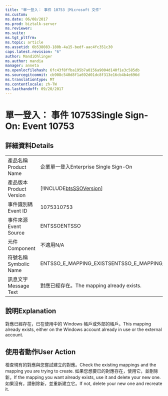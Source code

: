 ```yaml
---
title: "單一登入： 事件 10753 |Microsoft 文件"
ms.custom: 
ms.date: 06/08/2017
ms.prod: biztalk-server
ms.reviewer: 
ms.suite: 
ms.tgt_pltfrm: 
ms.topic: article
ms.assetid: 6b538083-180b-4a15-bedf-aac4fc351c30
caps.latest.revision: "6"
author: MandiOhlinger
ms.author: mandia
manager: anneta
ms.openlocfilehash: 6fc43f8ffba195b7a0156a9004d140f1e3c585db
ms.sourcegitcommit: cb908c540d8f1a692d01dc8f313e16cb4b4e696d
ms.translationtype: MT
ms.contentlocale: zh-TW
ms.lasthandoff: 09/20/2017
---
```

# <a name="single-sign-on-event-10753"></a><span data-ttu-id="36ae8-102">單一登入： 事件 10753</span><span class="sxs-lookup"><span data-stu-id="36ae8-102">Single Sign-On: Event 10753</span></span>
## <a name="details"></a><span data-ttu-id="36ae8-103">詳細資料</span><span class="sxs-lookup"><span data-stu-id="36ae8-103">Details</span></span>  
  
|||  
|-|-|  
|<span data-ttu-id="36ae8-104">產品名稱</span><span class="sxs-lookup"><span data-stu-id="36ae8-104">Product Name</span></span>|<span data-ttu-id="36ae8-105">企業單一登入</span><span class="sxs-lookup"><span data-stu-id="36ae8-105">Enterprise Single Sign-On</span></span>|  
|<span data-ttu-id="36ae8-106">產品版本</span><span class="sxs-lookup"><span data-stu-id="36ae8-106">Product Version</span></span>|[!INCLUDE[btsSSOVersion](../includes/btsssoversion-md.md)]|  
|<span data-ttu-id="36ae8-107">事件識別碼</span><span class="sxs-lookup"><span data-stu-id="36ae8-107">Event ID</span></span>|<span data-ttu-id="36ae8-108">10753</span><span class="sxs-lookup"><span data-stu-id="36ae8-108">10753</span></span>|  
|<span data-ttu-id="36ae8-109">事件來源</span><span class="sxs-lookup"><span data-stu-id="36ae8-109">Event Source</span></span>|<span data-ttu-id="36ae8-110">ENTSSO</span><span class="sxs-lookup"><span data-stu-id="36ae8-110">ENTSSO</span></span>|  
|<span data-ttu-id="36ae8-111">元件</span><span class="sxs-lookup"><span data-stu-id="36ae8-111">Component</span></span>|<span data-ttu-id="36ae8-112">不適用</span><span class="sxs-lookup"><span data-stu-id="36ae8-112">N/A</span></span>|  
|<span data-ttu-id="36ae8-113">符號名稱</span><span class="sxs-lookup"><span data-stu-id="36ae8-113">Symbolic Name</span></span>|<span data-ttu-id="36ae8-114">ENTSSO_E_MAPPING_EXISTS</span><span class="sxs-lookup"><span data-stu-id="36ae8-114">ENTSSO_E_MAPPING_EXISTS</span></span>|  
|<span data-ttu-id="36ae8-115">訊息文字</span><span class="sxs-lookup"><span data-stu-id="36ae8-115">Message Text</span></span>|<span data-ttu-id="36ae8-116">對應已經存在。</span><span class="sxs-lookup"><span data-stu-id="36ae8-116">The mapping already exists.</span></span>|  
  
## <a name="explanation"></a><span data-ttu-id="36ae8-117">說明</span><span class="sxs-lookup"><span data-stu-id="36ae8-117">Explanation</span></span>  
 <span data-ttu-id="36ae8-118">對應已經存在，已在使用中的 Windows 帳戶或外部的帳戶。</span><span class="sxs-lookup"><span data-stu-id="36ae8-118">This mapping already exists, either on the Windows account already in use or the external account.</span></span>  
  
## <a name="user-action"></a><span data-ttu-id="36ae8-119">使用者動作</span><span class="sxs-lookup"><span data-stu-id="36ae8-119">User Action</span></span>  
 <span data-ttu-id="36ae8-120">檢查現有的對應與您嘗試建立的對應。</span><span class="sxs-lookup"><span data-stu-id="36ae8-120">Check the existing mappings and the mapping you are trying to create.</span></span> <span data-ttu-id="36ae8-121">如果您想要已的對應存在，使用它，並刪除新。</span><span class="sxs-lookup"><span data-stu-id="36ae8-121">If the mapping you want already exists, use it and delete your new one.</span></span> <span data-ttu-id="36ae8-122">如果沒有，請刪除新，並重新建立它。</span><span class="sxs-lookup"><span data-stu-id="36ae8-122">If not, delete your new one and recreate it.</span></span>